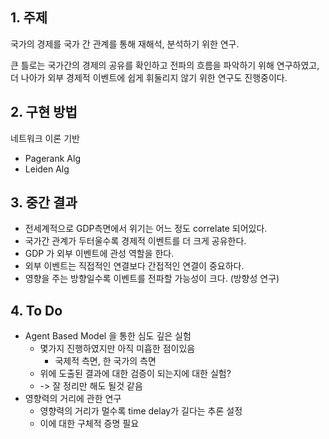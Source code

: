 ## 1. 주제

국가의 경제를 국가 간 관계를 통해 재해석, 분석하기 위한 연구.

큰 틀로는 국가간의 경제의 공유를 확인하고 전파의 흐름을 파악하기 위해 연구하였고, 더 나아가 외부 경제적 이벤트에 쉽게 휘둘리지 않기 위한 연구도 진행중이다.

## 2. 구현 방법

네트워크 이론 기반
+ Pagerank Alg
+ Leiden Alg

## 3. 중간 결과

+ 전세계적으로 GDP측면에서 위기는 어느 정도 correlate 되어있다.
+ 국가간 관계가 두터울수록 경제적 이벤트를 더 크게 공유한다.
+ GDP 가 외부 이벤트에 관성 역할을 한다.
+ 외부 이벤트는 직접적인 연결보다 간접적인 연결이 중요하다.
+ 영향을 주는 방향일수록 이벤트를 전파할 가능성이 크다. (방향성 연구)

## 4. To Do

+ Agent Based Model 을 통한 심도 깊은 실험
  + 몇가지 진행하였지만 아직 미흡한 점이있음
    + 국제적 측면, 한 국가의 측면
  + 위에 도출된 결과에 대한 검증이 되는지에 대한 실험?
  + -> 잘 정리만 해도 될것 같음
+ 영향력의 거리에 관한 연구
  + 영향력의 거리가 멀수록 time delay가 길다는 추론 설정
  + 이에 대한 구체적 증명 필요
